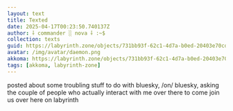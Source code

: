 ```yaml
---
layout: text
title: Texted
date: 2025-04-17T00:23:50.740137Z
author: ⸸ commander ░ nova ⸸ :~$
collection: texts
guid: https://labyrinth.zone/objects/731bb93f-62c1-4d7a-b0ed-20403e70cd73
avatar: /img/avatar/daemon.png
akkoma: https://labyrinth.zone/objects/731bb93f-62c1-4d7a-b0ed-20403e70cd73
tags: [akkoma, labyrinth-zone]
---
```


<p>posted about some troubling stuff to do with bluesky, /on/ bluesky, asking the couple of people who actually interact with me over there to come join us over here on labyrinth</p>